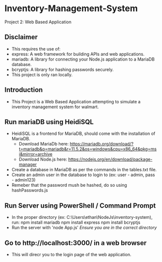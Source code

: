 # Inventory-Management-System
Project 2: Web Based Application

## Disclaimer
- This requires the use of:
- express: A web framework for building APIs and web applications.
- mariadb: A library for connecting your Node.js application to a MariaDB database.
- bcryptjs: A library for hashing passwords securely.
- This project is only ran locally.

## Introduction
- This Project is a Web Based Application attempting to simulate a inventory management system for walmart.

## Run mariaDB using HeidiSQL
- HeidiSQL is a frontend for MariaDB, should come with the installation of MariaDB.
  - Download MariaDb here: https://mariadb.org/download/?t=mariadb&p=mariadb&r=11.5.2&os=windows&cpu=x86_64&pkg=msi&mirror=archive
  - Download Node.js here: https://nodejs.org/en/download/package-manager
- Create a database in MariaDB as per the commands in the tables.txt file.
- Create an admin user in the database to login to (ex: user - admin, pass - admin123)
- Remeber that the password mush be hashed, do so using hashPasswords.js

## Run Server using PowerShell / Command Prompt
- In the proper directory (ex: C:\Users\ethan\NodeJs\inventory-system), run:
   npm install mariadb
   npm install express
   npm install bcryptjs
- Run the server with 'node App.js' *Ensure you are in the correct directory*

## Go to http://localhost:3000/ in a web browser
- This will direcr you to the login page of the web application.



